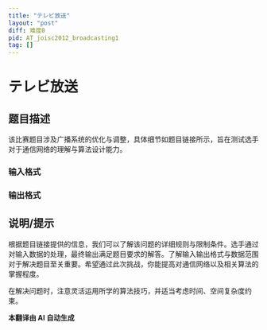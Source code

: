```yaml
---
title: "テレビ放送"
layout: "post"
diff: 难度0
pid: AT_joisc2012_broadcasting1
tag: []
---
```


# テレビ放送

## 题目描述

[题目链接]: https://atcoder.jp/contests/joisc2012/tasks/joisc2012_broadcasting1

该比赛题目涉及广播系统的优化与调整，具体细节如题目链接所示，旨在测试选手对于通信网络的理解与算法设计能力。

### 输入格式

### 输出格式

## 说明/提示

根据题目链接提供的信息，我们可以了解该问题的详细规则与限制条件。选手通过对输入数据的处理，最终输出满足题目要求的解答。了解输入输出格式与数据范围对于解决题目至关重要。希望通过此次挑战，你能提高对通信网络以及相关算法的掌握程度。

在解决问题时，注意灵活运用所学的算法技巧，并适当考虑时间、空间复杂度约束。

 **本翻译由 AI 自动生成**

